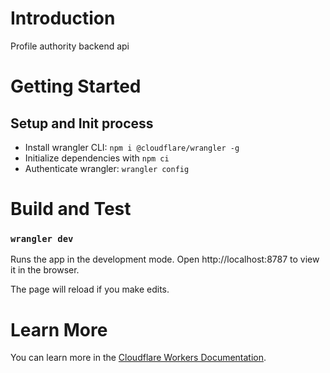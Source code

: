 # Introduction

Profile authority backend api

# Getting Started

## Setup and Init process

- Install wrangler CLI: `npm i @cloudflare/wrangler -g`
- Initialize dependencies with `npm ci`
- Authenticate wrangler: `wrangler config`

# Build and Test

### `wrangler dev`

Runs the app in the development mode.
Open http://localhost:8787 to view it in the browser.

The page will reload if you make edits.

# Learn More

You can learn more in the [Cloudflare Workers Documentation](https://developers.cloudflare.com/workers/).
